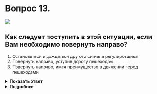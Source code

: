 # Вопрос 13.

![](https://s.drom.ru/i24228/pdd/tickets/2016/1543885252.jpg)

## Как следует поступить в этой ситуации, если Вам необходимо повернуть направо?

1. Остановиться и дождаться другого сигнала регулировщика
2. Повернуть направо, уступив дорогу пешеходам
3. Повернуть направо, имея преимущество в движении перед пешеходами

<details>
<summary><b>Показать ответ</b></summary>
Правильный ответ: 2
</details>
<details>
<summary><b>Подробнее</b></summary>
Правая рука регулировщика вытянута вперед. Со стороны левого бока безрельсовым транспортным средствам разрешено движение во всех направлениях - прямо, направо, налево и разворот. При повороте направо Вы обязаны уступить дорогу пешеходам, переходящим проезжую часть, на которую поворачиваете.
(Пункты 6.10, 13.1 ПДД)
</details>